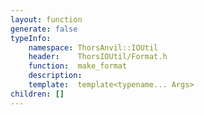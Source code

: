 ```yaml
---
layout: function
generate: false
typeInfo:
    namespace: ThorsAnvil::IOUtil
    header:    ThorsIOUtil/Format.h
    function:  make_format
    description: 
    template:  template<typename... Args> 
children: []
---
```

